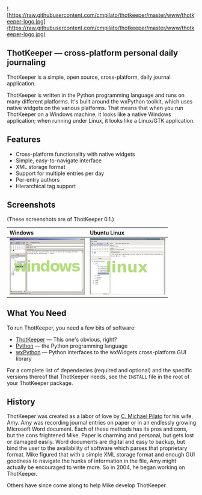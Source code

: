 ![https://raw.githubusercontent.com/cmpilato/thotkeeper/master/www/thotkeeper-logo.jpg](https://raw.githubusercontent.com/cmpilato/thotkeeper/master/www/thotkeeper-logo.jpg)

## ThotKeeper — cross-platform personal daily journaling ##

ThotKeeper is a simple, open source, cross-platform, daily journal
application.

ThotKeeper is written in the Python programming language and runs on
many different platforms. It's built around the wxPython toolkit,
which uses native widgets on the various platforms. That means that
when you run ThotKeeper on a Windows machine, it looks like a native
Windows application; when running under Linux, it looks like a
Linux/GTK application.

## Features ##

  * Cross-platform functionality with native widgets
  * Simple, easy-to-navigate interface
  * XML storage format
  * Support for multiple entries per day
  * Per-entry authors
  * Hierarchical tag support

## Screenshots ##

(These screenshots are of ThotKeeper 0.1.)

| **Windows** | **Ubuntu Linux** |
|:------------|:-----------------|
| ![](https://raw.githubusercontent.com/cmpilato/thotkeeper/master/www/thotkeeper-win32-thumb.jpg)| ![](https://raw.githubusercontent.com/cmpilato/thotkeeper/master/www/thotkeeper-linux-thumb.jpg) |

## What You Need ##

To run ThotKeeper, you need a few bits of software:

  * [ThotKeeper](https://github.com/cmpilato/thotkeeper/releases) —
    This one's obvious, right?
  * [Python](http://www.python.org/) — the Python programming language
  * [wxPython](http://www.wxpython.org/) — Python interfaces to the
    wxWidgets cross-platform GUI library

For a complete list of dependecies (required and optional) and the
specific versions thereof that ThotKeeper needs, see the `INSTALL`
file in the root of your ThotKeeper package.

## History ##

ThotKeeper was created as a labor of love by [C. Michael
Pilato](http://www.cmichaelpilato.com) for his wife, Amy. Amy was
recording journal entries on paper or in an endlessly growing
Microsoft Word document. Each of these methods has its pros and cons,
but the cons frightened Mike. Paper is charming and personal, but gets
lost or damaged easily. Word documents are digital and easy to backup,
but bind the user to the availability of software which parses that
proprietary format. Mike figured that with a simple XML storage format
and enough GUI goodness to navigate the hunks of information in the
file, Amy might actually be encouraged to write more. So in 2004, he
began working on ThotKeeper.

Others have since come along to help Mike develop ThotKeeper.
